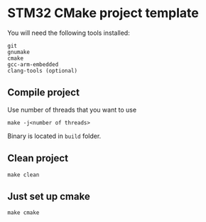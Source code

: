 # STM32 CMake project template

You will need the following tools installed:

```shell
git
gnumake
cmake
gcc-arm-embedded
clang-tools (optional)
```

## Compile project

Use number of threads that you want to use

```shell
make -j<number of threads>
```

Binary is located in `build` folder.

## Clean project

```shell
make clean
```

## Just set up cmake

```shell
make cmake
```

